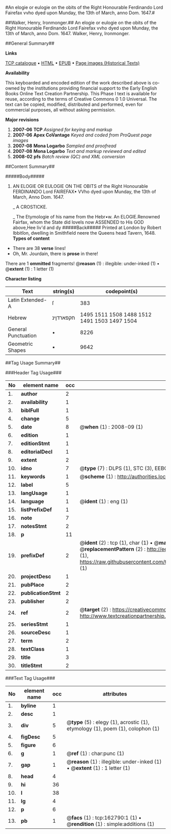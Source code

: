 #An elogie or eulogie on the obits of the Right Honourable Ferdinando Lord Fairefax vvho dyed upon Munday, the 13th of March, anno Dom. 1647.#

##Walker, Henry, Ironmonger.##
An elogie or eulogie on the obits of the Right Honourable Ferdinando Lord Fairefax vvho dyed upon Munday, the 13th of March, anno Dom. 1647.
Walker, Henry, Ironmonger.

##General Summary##

**Links**

[TCP catalogue](http://www.ota.ox.ac.uk/tcp/)  • 
[HTML](http://tei.it.ox.ac.uk/tcp/Texts-HTML/free/A96/A96987.html)  • 
[EPUB](http://tei.it.ox.ac.uk/tcp/Texts-EPUB/free/A96/A96987.epub) • 
[Page images (Historical Texts)](https://data.historicaltexts.jisc.ac.uk/view?pubId=eebo-99869586e&pageId=eebo-99869586e-162790-1)

**Availability**

This keyboarded and encoded edition of the
	       work described above is co-owned by the institutions
	       providing financial support to the Early English Books
	       Online Text Creation Partnership. This Phase I text is
	       available for reuse, according to the terms of Creative
	       Commons 0 1.0 Universal. The text can be copied,
	       modified, distributed and performed, even for
	       commercial purposes, all without asking permission.

**Major revisions**

1. __2007-06__ __TCP__ *Assigned for keying and markup*
1. __2007-06__ __Apex CoVantage__ *Keyed and coded from ProQuest page images*
1. __2007-08__ __Mona Logarbo__ *Sampled and proofread*
1. __2007-08__ __Mona Logarbo__ *Text and markup reviewed and edited*
1. __2008-02__ __pfs__ *Batch review (QC) and XML conversion*

##Content Summary##

#####Body#####

1. AN ELOGIE OR EULOGIE ON THE OBITS of the Right Honourable FERDINANDO Lord FAIREFAX▪ VVho dyed upon Munday, the 13th of March, Anno Dom. 1647.

    _ A CROSTICKE.

    _ The Etymologie of his name from the Hebr•w.
An ELOGIE.Renowned Fairfax, whom the State did loveIs now ASSENDED to His GOD above,Hee liv'd and dy
#####Back#####
Printed at London by Robert Ibbitſon, dwelling in Smithfield neere the Queens head Tavern, 1648.
**Types of content**

  * There are 38 **verse** lines!
  * Oh, Mr. Jourdain, there is **prose** in there!

There are 1 **ommitted** fragments! 
 @__reason__ (1) : illegible: under-inked (1)  •  @__extent__ (1) : 1 letter (1)

**Character listing**


|Text|string(s)|codepoint(s)|
|---|---|---|
|Latin Extended-A|ſ|383|
|Hebrew|חקפארדןינ|1495 1511 1508 1488 1512 1491 1503 1497 1504|
|General Punctuation|•|8226|
|Geometric Shapes|▪|9642|

##Tag Usage Summary##

###Header Tag Usage###

|No|element name|occ|attributes|
|---|---|---|---|
|1.|__author__|2||
|2.|__availability__|1||
|3.|__biblFull__|1||
|4.|__change__|5||
|5.|__date__|8| @__when__ (1) : 2008-09 (1)|
|6.|__edition__|1||
|7.|__editionStmt__|1||
|8.|__editorialDecl__|1||
|9.|__extent__|2||
|10.|__idno__|7| @__type__ (7) : DLPS (1), STC (3), EEBO-CITATION (1), PROQUEST (1), VID (1)|
|11.|__keywords__|1| @__scheme__ (1) : http://authorities.loc.gov/ (1)|
|12.|__label__|5||
|13.|__langUsage__|1||
|14.|__language__|1| @__ident__ (1) : eng (1)|
|15.|__listPrefixDef__|1||
|16.|__note__|7||
|17.|__notesStmt__|2||
|18.|__p__|11||
|19.|__prefixDef__|2| @__ident__ (2) : tcp (1), char (1)  •  @__matchPattern__ (2) : ([0-9\-]+):([0-9IVX]+) (1), (.+) (1)  •  @__replacementPattern__ (2) : http://eebo.chadwyck.com/downloadtiff?vid=$1&page=$2 (1), https://raw.githubusercontent.com/textcreationpartnership/Texts/master/tcpchars.xml#$1 (1)|
|20.|__projectDesc__|1||
|21.|__pubPlace__|2||
|22.|__publicationStmt__|2||
|23.|__publisher__|2||
|24.|__ref__|2| @__target__ (2) : https://creativecommons.org/publicdomain/zero/1.0/ (1), http://www.textcreationpartnership.org/docs/. (1)|
|25.|__seriesStmt__|1||
|26.|__sourceDesc__|1||
|27.|__term__|2||
|28.|__textClass__|1||
|29.|__title__|3||
|30.|__titleStmt__|2||


###Text Tag Usage###

|No|element name|occ|attributes|
|---|---|---|---|
|1.|__byline__|1||
|2.|__desc__|1||
|3.|__div__|5| @__type__ (5) : elegy (1), acrostic (1), etymology (1), poem (1), colophon (1)|
|4.|__figDesc__|5||
|5.|__figure__|6||
|6.|__g__|1| @__ref__ (1) : char:punc (1)|
|7.|__gap__|1| @__reason__ (1) : illegible: under-inked (1)  •  @__extent__ (1) : 1 letter (1)|
|8.|__head__|4||
|9.|__hi__|36||
|10.|__l__|38||
|11.|__lg__|4||
|12.|__p__|6||
|13.|__pb__|1| @__facs__ (1) : tcp:162790:1 (1)  •  @__rendition__ (1) : simple:additions (1)|

